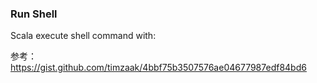 ### Run Shell
Scala execute shell command with:

参考： https://gist.github.com/timzaak/4bbf75b3507576ae04677987edf84bd6

